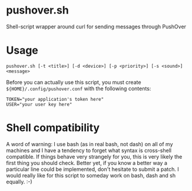 pushover.sh
===========

Shell-script wrapper around curl for sending messages through PushOver

Usage
=====

    pushover.sh [-t <title>] [-d <device>] [-p <priority>] [-s <sound>] <message>

Before you can actually use this script, you must create `${HOME}/.config/pushover.conf` with the following contents:

    TOKEN="your application's token here"
    USER="your user key here"


Shell compatibility
===================

A word of warning: I use bash (as in real bash, not dash) on all of my machines and I have a tendency to forget what syntax is cross-shell compatible. If things behave very strangely for you, this is very likely the first thing you should check. Better yet, if you know a better way a particular line could be implemented, don't hesitate to submit a patch. I would really like for this script to someday work on bash, dash and sh equally. :-)

